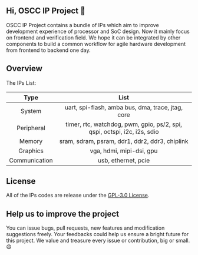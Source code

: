 ## Hi, OSCC IP Project 👋

OSCC IP Project contains a bundle of IPs which aim to improve development experience of processor and SoC design. Now it mainly focus on frontend and verification field. We hope it can be integrated by other components to build a common workflow for agile hardware development from frontend to backend one day.

## Overview

The IPs List:

| Type | List |
| :---: | :---: |
| System     | uart, spi-flash, amba bus, dma, trace, jtag, core |
| Peripheral | timer, rtc, watchdog, pwm, gpio, ps/2, spi, qspi, octspi, i2c, i2s, sdio |
| Memory     | sram, sdram, psram, ddr1, ddr2, ddr3, chiplink |
| Graphics   | vga, hdmi, mipi-dsi, gpu |
| Communication | usb, ethernet, pcie |

## License
All of the IPs codes are release under the [GPL-3.0 License](LICENSE).

## Help us to improve the project
You can issue bugs, pull requests, new features and modification suggestions freely. Your feedbacks could help us ensure a bright future for this project. We value and treasure every issue or contribution, big or small. 😄
